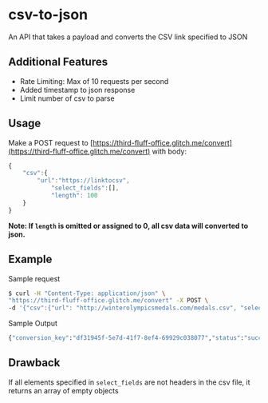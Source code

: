 # csv-to-json

An API that takes a payload and converts the CSV link specified to JSON

## Additional Features

- Rate Limiting: Max of 10 requests per second
- Added timestamp to json response
- Limit number of csv to parse

## Usage

Make a POST request to [https://third-fluff-office.glitch.me/convert](https://third-fluff-office.glitch.me/convert) with body:

```js
{
    "csv":{
        "url":"https://linktocsv",
            "select_fields":[],
            "length": 100
    }
}
```

**Note: If `length` is omitted or assigned to 0, all csv data will converted to json.**

## Example

Sample request

```sh
$ curl -H "Content-Type: application/json" \
"https://third-fluff-office.glitch.me/convert" -X POST \
-d '{"csv":{"url": "http://winterolympicsmedals.com/medals.csv", "select_fields":["Year", "City", "Sport"]}}'
```

Sample Output

```sh
{"conversion_key":"df31945f-5e7d-41f7-8ef4-69929c038077","status":"success","json":[{"Year":"1924","City":"Chamonix","Sport":"Skating"}], "timestamp":"2021-01-07T20:30:32.276Z"}
```

## Drawback

If all elements specified in `select_fields` are not headers in the csv file, it returns an array of empty objects
